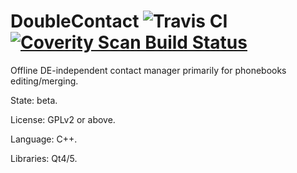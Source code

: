 # DoubleContact ![Travis CI](https://travis-ci.org/DarkHobbit/doublecontact.svg?branch=master) [![Coverity Scan Build Status](https://scan.coverity.com/projects/10139/badge.svg)](https://scan.coverity.com/projects/darkhobbit-doublecontact)
Offline DE-independent contact manager primarily for phonebooks editing/merging.

State: beta.

License: GPLv2 or above.

Language: C++.

Libraries: Qt4/5.

